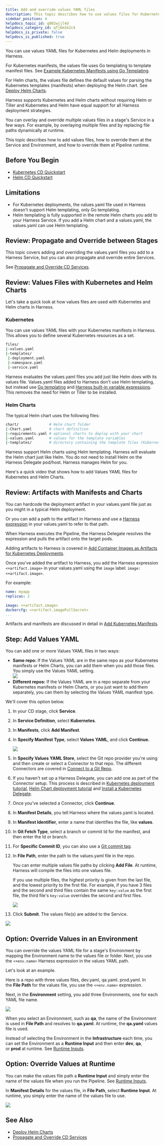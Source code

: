 ```yaml
---
title: Add and override values YAML files
description: This topic describes how to use values files for Kubernetes and Helm deployments in Harness.
sidebar_position: 4
helpdocs_topic_id: q002wjjl4d
helpdocs_category_id: qfj6m1k2c4
helpdocs_is_private: false
helpdocs_is_published: true
---
```


You can use values YAML files for Kubernetes and Helm deployments in Harness.

For Kubernetes manifests, the values file uses Go templating to template manifest files. See [Example Kubernetes Manifests using Go Templating](../../cd-technical-reference/cd-k8s-ref/example-kubernetes-manifests-using-go-templating.md).

For Helm charts, the values file defines the default values for parsing the Kubernetes templates (manifests) when deploying the Helm chart. See [Deploy Helm Charts](../cd-helm-category/deploy-helm-charts.md).

Harness supports Kubernetes and Helm charts without requiring Helm or Tiller and Kubernetes and Helm have equal support for all Harness deployment strategies.

You can overlay and override multiple values files in a stage's Service in a few ways. For example, by overlaying multiple files and by replacing file paths dynamically at runtime.

This topic describes how to add values files, how to override them at the Service and Environment, and how to override them at Pipeline runtime.

## Before You Begin

* [Kubernetes CD Quickstart](../../onboard-cd/cd-quickstarts/kubernetes-cd-quickstart.md)
* [Helm CD Quickstart](../../onboard-cd/cd-quickstarts/helm-cd-quickstart.md)

## Limitations

* For Kubernetes deployments, the values.yaml file used in Harness doesn't support Helm templating, only Go templating.
* Helm templating is fully supported in the remote Helm charts you add to your Harness Service. If you add a Helm chart and a values.yaml, the values.yaml can use Helm templating.

## Review: Propagate and Override between Stages

This topic covers adding and overriding the values.yaml files you add to a Harness Service, but you can also propagate and override entire Services.

See [Propagate and Override CD Services](../../cd-services/cd-services-general/propagate-and-override-cd-services.md).

## Review: Values Files with Kubernetes and Helm Charts

Let's take a quick look at how values files are used with Kubernetes and Helm charts in Harness.

### Kubernetes

You can use values YAML files with your Kubernetes manifests in Harness. This allows you to define several Kubernetes resources as a set.


```bash
files/  
|-values.yaml  
|-templates/  
 |-deployment.yaml  
 |-namespace.yaml  
 |-service.yaml
```

Harness evaluates the values.yaml files you add just like Helm does with its values file. Values.yaml files added to Harness don't use Helm templating, but instead use [Go templating](https://godoc.org/text/template) and [Harness built-in variable expressions](../../../platform/12_Variables-and-Expressions/harness-variables.md). This removes the need for Helm or Tiller to be installed.

### Helm Charts

The typical Helm chart uses the following files:


```bash
chart/              # Helm chart folder  
|-Chart.yaml        # chart definition  
|-requirements.yaml # optional charts to deploy with your chart  
|-values.yaml       # values for the template variables  
|-templates/        # directory containing the template files (Kubernetes manifests)
```

Harness support Helm charts using Helm templating. Harness will evaluate the Helm chart just like Helm. You do not need to install Helm on the Harness Delegate pod/host. Harness manages Helm for you.

Here's a quick video that shows how to add Values YAML files for Kubernetes and Helm Charts. 

<!-- Video:
https://www.youtube.com/watch?v=dVk6-8tfwJc-->
<docvideo src="https://www.youtube.com/watch?v=dVk6-8tfwJc" />


## Review: Artifacts with Manifests and Charts

You can hardcode the deployment artifact in your values.yaml file just as you might in a typical Helm deployment.

Or you can add a path to the artifact in Harness and use a [Harness expression](../../../platform/12_Variables-and-Expressions/harness-variables.md) in your values.yaml to refer to that path.

When Harness executes the Pipeline, the Harness Delegate resolves the expression and pulls the artifact onto the target pods.

Adding artifacts to Harness is covered in [Add Container Images as Artifacts for Kubernetes Deployments](add-artifacts-for-kubernetes-deployments.md).

Once you've added the artifact to Harness, you add the Harness expression `<+artifact.image>` in your values.yaml using the `image` label: `image: <+artifact.image>`.

For example:


```yaml
name: myapp  
replicas: 2  
  
image: <+artifact.image>  
dockercfg: <+artifact.imagePullSecret>  
...
```

Artifacts and manifests are discussed in detail in [Add Kubernetes Manifests](define-kubernetes-manifests.md).

## Step: Add Values YAML

You can add one or more Values YAML files in two ways:

* **Same repo:** If the Values YAML are in the same repo as your Kubernetes manifests or Helm Charts, you can add them when you add those files. You simply use the Values YAML setting.  
![](./static/add-and-override-values-yaml-files-32.png)
* **Different repos:** If the Values YAML are in a repo separate from your Kubernetes manifests or Helm Charts, or you just want to add them separately, you can them by selecting the Values YAML manifest type.  

We'll cover this option below.

1. In your CD stage, click **Service**.
2. In **Service Definition**, select **Kubernetes**.
3. In **Manifests**, click **Add Manifest**.
4. In **Specify Manifest Type**, select **Values YAML**, and click **Continue.**
   
   ![](./static/add-and-override-values-yaml-files-33.png)

5. In **Specify Values YAML Store**, select the Git repo provider you're using and then create or select a Connector to that repo. The different Connectors are covered in [Connect to a Git Repo](../../../platform/7_Connectors/Code-Repositories/connect-to-code-repo.md).
6. If you haven't set up a Harness Delegate, you can add one as part of the Connector setup.
    This process is described in [Kubernetes deployment tutorial](../../onboard-cd/cd-quickstarts/kubernetes-cd-quickstart.md), [Helm Chart deployment tutorial](../../onboard-cd/cd-quickstarts/helm-cd-quickstart.md) and [Install a Kubernetes Delegate](../../../platform/2_Delegates/install-delegates/overview.md).
7. Once you've selected a Connector, click **Continue**.
8. In **Manifest Details**, you tell Harness where the values.yaml is located.
9. In **Manifest Identifier**, enter a name that identifies the file, like **values**.
10. In **Git Fetch Type**, select a branch or commit Id for the manifest, and then enter the Id or branch.
11. For **Specific Commit ID**, you can also use a [Git commit tag](https://git-scm.com/book/en/v2/Git-Basics-Tagging).
12. In **File Path**, enter the path to the values.yaml file in the repo.
    
    You can enter multiple values file paths by clicking **Add File**. At runtime, Harness will compile the files into one values file.
    
    If you use multiple files, the highest priority is given from the last file, and the lowest priority to the first file. For example, if you have 3 files and the second and third files contain the same `key:value` as the first file, the third file's `key:value` overrides the second and first files.
    
    ![](./static/add-and-override-values-yaml-files-34.png)

13. Click **Submit**. The values file(s) are added to the Service.
   
   ![](./static/add-and-override-values-yaml-files-35.png)

## Option: Override Values in an Environment

You can override the values YAML file for a stage's Environment by mapping the Environment name to the values file or folder. Next, you use the `<+env.name>` Harness expression in the values YAML path.

Let's look at an example.

Here is a repo with three values files, dev.yaml, qa.yaml. prod.yaml. In the **File Path** for the values file, you use the `<+env.name>` expression. 

Next, in the **Environment** setting, you add three Environments, one for each YAML file name.

![](./static/add-and-override-values-yaml-files-36.png)

When you select an Environment, such as **qa**, the name of the Environment is used in **File Path** and resolves to **qa.yaml**. At runtime, the **qa.yaml** values file is used.

Instead of selecting the Environment in the **Infrastructure** each time, you can set the Environment as a **Runtime Input** and then enter **dev**, **qa**, or **prod** at runtime. See [Runtime Inputs](../../../platform/20_References/runtime-inputs.md).

## Option: Override Values at Runtime

You can make the values file path a **Runtime Input** and simply enter the name of the values file when you run the Pipeline. See [Runtime Inputs](../../../platform/20_References/runtime-inputs.md).

In **Manifest Details** for the values file, in **File Path**, select **Runtime Input**. At runtime, you simply enter the name of the values file to use.

![](./static/add-and-override-values-yaml-files-37.png)

## See Also

* [Deploy Helm Charts](../cd-helm-category/deploy-helm-charts.md)
* [Propagate and Override CD Services](../../cd-services/cd-services-general/propagate-and-override-cd-services.md)

